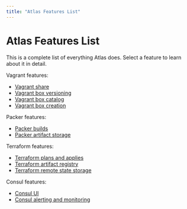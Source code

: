 ```yaml
---
title: "Atlas Features List"
---
```

# Atlas Features List

This is a complete list of everything Atlas does. Select a feature
to learn about it in detail.

Vagrant features:

- [Vagrant share](/help/vagrant/shares)
- [Vagrant box versioning](/help/vagrant/boxes/versioning)
- [Vagrant box catalog](/help/vagrant/boxes/catalog)
- [Vagrant box creation](/help/vagrant/boxes/vagrant-box-create-and-distribute)

Packer features:

- [Packer builds]()
- [Packer artifact storage]()

Terraform features:

- [Terraform plans and applies]()
- [Terraform artifact registry]()
- [Terraform remote state storage]()

Consul features:

- [Consul UI]()
- [Consul alerting and monitoring]()
